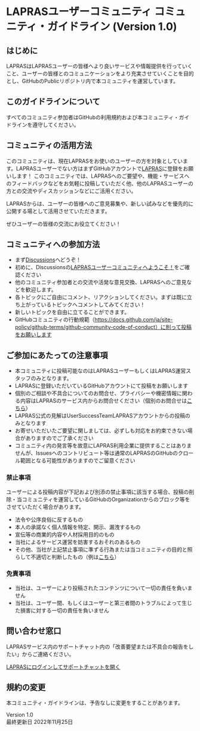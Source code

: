 # LAPRASユーザーコミュニティ コミュニティ・ガイドライン (Version 1.0)

## はじめに
LAPRASはLAPRASユーザーの皆様へより良いサービスや情報提供を行っていくこと、ユーザーの皆様とのコミュニケーションをより充実させていくことを目的とし、GitHubのPublicリポジトリ内で本コミュニティを運営しています。

## このガイドラインについて
すべてのコミュニティ参加者はGitHubの利用規約および本コミュニティ・ガイドラインを遵守してください。

## コミュニティの活用方法
このコミュニティは、現在LAPRASをお使いのユーザーの方を対象としています。LAPRASユーザーでない方はまずGitHubアカウントで[LAPRAS](https://lapras.com/)に登録をお願いします！
このコミュニティでは、LAPRASへのご要望や、機能・サービスへのフィードバックなどをお気軽に投稿していただく他、他のLAPRASユーザーの方との交流やディスカッションなどにご活用ください。

LAPRASからは、ユーザーの皆様へのご意見募集や、新しい試みなどを優先的に公開する場として活用させていただきます。

ぜひユーザーの皆様の交流にお役立てください！

## コミュニティへの参加方法
- まず[Discussions](https://github.com/lapras-inc/lapras-user-community/discussions)へどうぞ！
- 初めに、Discussionsの[LAPRASユーザーコミュニティへようこそ！](https://github.com/lapras-inc/lapras-user-community/discussions/1)をご確認ください
- 他のコミュニティ参加者との交流や活発な意見交換、LAPRASへのご意見などを歓迎します。
- 各トピックにご自由にコメント、リアクションしてください。まずは既に立ち上がっているトピックへコメントしてみてください！
- 新しいトピックを自由に立てることができます。
- GitHubコミュニティの行動規範（https://docs.github.com/ja/site-policy/github-terms/github-community-code-of-conduct）に則って投稿をお願いします


## ご参加にあたっての注意事項
- 本コミュニティに投稿可能なのはLAPRASユーザーもしくはLAPRAS運営スタッフのみとなります。
- LAPRASに登録いただいているGitHubアカウントにて投稿をお願いします
- 個別のご相談や不具合についてのお問合せ、プライバシーや機密情報に関わる内容はLAPRASのサービス内からお問合せください（個別のお問合せは[こちら](https://lapras.com/home?inquiry)）
- LAPRAS公式の見解はUserSuccessTeamLAPRASアカウントからの投稿のみとなります
- お寄せいただいたご要望に関しましては、必ずしも対応をお約束できない場合がありますのでご了承ください
- コミュニティ内の発言等を故意にLAPRAS利用企業に提供することはありませんが、Issuesへのコントリビュート等は通常のLAPRASのGitHubのクロール範囲となる可能性がありますのでご留意ください

### 禁止事項
ユーザーによる投稿内容が下記および別添の禁止事項に該当する場合、投稿の削除・当コミュニティを運営しているGitHubのOrganizationからのブロック等をさせていただく場合があります。

- 法令や公序良俗に反するもの
- 本人の承諾なく個人情報を特定、開示、漏洩するもの
- 宣伝等の商業的内容や人材採用目的のもの
- 当社によるサービス運営を妨害するおそれのあるもの
- その他、当社が上記禁止事項に準ずる行為または当コミュニティの目的と照らして不適切と判断したもの（例は[こちら](https://github.com/lapras-inc/lapras-user-community/blob/main/prohibited.md)）

### 免責事項
- 当社は、ユーザーにより投稿されたコンテンツについて一切の責任を負いません
- 当社は、ユーザー間、もしくはユーザーと第三者間のトラブルによって生じた損害に対する一切の責任を負いません

## 問い合わせ窓口
LAPRASサービス内のサポートチャット内の「改善要望または不具合の報告をしたい」からご連絡ください。

[LAPRASにログインしてサポートチャットを開く](https://lapras.com/home?inquiry)


## 規約の変更
本コミュニティ・ガイドラインは、予告なしに変更をすることがあります。



Version 1.0<br>
最終更新日 2022年11月25日
